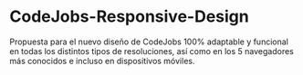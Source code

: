 ﻿CodeJobs-Responsive-Design
==========================

Propuesta para el nuevo diseño de CodeJobs 100% adaptable y funcional en todas los distintos tipos de resoluciones, así como en los 5 navegadores más conocidos e incluso en dispositivos móviles.
